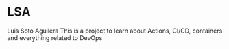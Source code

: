 # LSA
Luis Soto Aguilera
This is a project to learn about Actions, CI/CD, containers and everything related to DevOps

